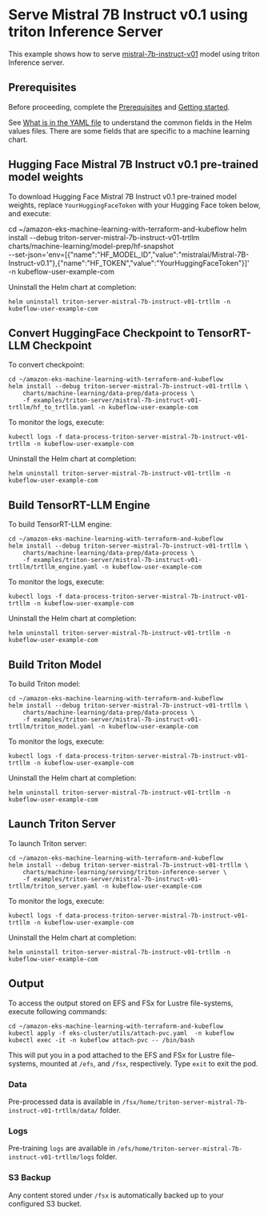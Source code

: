 # Serve Mistral 7B Instruct v0.1 using triton Inference Server

This example shows how to serve [mistral-7b-instruct-v01](https://huggingface.co/meta-llama/Llama-2-7b-hf) model using triton Inference server.  

## Prerequisites

Before proceeding, complete the [Prerequisites](../../../README.md#prerequisites) and [Getting started](../../../README.md#getting-started). 

See [What is in the YAML file](../../../README.md#what-is-in-the-yaml-file) to understand the common fields in the Helm values files. There are some fields that are specific to a machine learning chart.


## Hugging Face Mistral 7B Instruct v0.1 pre-trained model weights

To download Hugging Face Mistral 7B Instruct v0.1 pre-trained model weights, replace `YourHuggingFaceToken` with your Hugging Face token below, and execute:

cd ~/amazon-eks-machine-learning-with-terraform-and-kubeflow
helm install --debug triton-server-mistral-7b-instruct-v01-trtllm     \
    charts/machine-learning/model-prep/hf-snapshot    \
    --set-json='env=[{"name":"HF_MODEL_ID","value":"mistralai/Mistral-7B-Instruct-v0.1"},{"name":"HF_TOKEN","value":"YourHuggingFaceToken"}]' \
    -n kubeflow-user-example-com

Uninstall the Helm chart at completion:

    helm uninstall triton-server-mistral-7b-instruct-v01-trtllm -n kubeflow-user-example-com

## Convert HuggingFace Checkpoint to TensorRT-LLM Checkpoint

To convert checkpoint:

    cd ~/amazon-eks-machine-learning-with-terraform-and-kubeflow
    helm install --debug triton-server-mistral-7b-instruct-v01-trtllm \
        charts/machine-learning/data-prep/data-process \
        -f examples/triton-server/mistral-7b-instruct-v01-trtllm/hf_to_trtllm.yaml -n kubeflow-user-example-com

To monitor the logs, execute:

    kubectl logs -f data-process-triton-server-mistral-7b-instruct-v01-trtllm -n kubeflow-user-example-com

Uninstall the Helm chart at completion:

    helm uninstall triton-server-mistral-7b-instruct-v01-trtllm -n kubeflow-user-example-com

## Build TensorRT-LLM Engine

To build TensorRT-LLM engine:

    cd ~/amazon-eks-machine-learning-with-terraform-and-kubeflow
    helm install --debug triton-server-mistral-7b-instruct-v01-trtllm \
        charts/machine-learning/data-prep/data-process \
        -f examples/triton-server/mistral-7b-instruct-v01-trtllm/trtllm_engine.yaml -n kubeflow-user-example-com

To monitor the logs, execute:

    kubectl logs -f data-process-triton-server-mistral-7b-instruct-v01-trtllm -n kubeflow-user-example-com

Uninstall the Helm chart at completion:

    helm uninstall triton-server-mistral-7b-instruct-v01-trtllm -n kubeflow-user-example-com

## Build Triton Model

To build Triton model:

    cd ~/amazon-eks-machine-learning-with-terraform-and-kubeflow
    helm install --debug triton-server-mistral-7b-instruct-v01-trtllm \
        charts/machine-learning/data-prep/data-process \
        -f examples/triton-server/mistral-7b-instruct-v01-trtllm/triton_model.yaml -n kubeflow-user-example-com

To monitor the logs, execute:

    kubectl logs -f data-process-triton-server-mistral-7b-instruct-v01-trtllm -n kubeflow-user-example-com

Uninstall the Helm chart at completion:

    helm uninstall triton-server-mistral-7b-instruct-v01-trtllm -n kubeflow-user-example-com


## Launch Triton Server

To launch Triton server:

    cd ~/amazon-eks-machine-learning-with-terraform-and-kubeflow
    helm install --debug triton-server-mistral-7b-instruct-v01-trtllm \
        charts/machine-learning/serving/triton-inference-server \
        -f examples/triton-server/mistral-7b-instruct-v01-trtllm/triton_server.yaml -n kubeflow-user-example-com

To monitor the logs, execute:

    kubectl logs -f data-process-triton-server-mistral-7b-instruct-v01-trtllm -n kubeflow-user-example-com

Uninstall the Helm chart at completion:

    helm uninstall triton-server-mistral-7b-instruct-v01-trtllm -n kubeflow-user-example-com

## Output

To access the output stored on EFS and FSx for Lustre file-systems, execute following commands:

    cd ~/amazon-eks-machine-learning-with-terraform-and-kubeflow
    kubectl apply -f eks-cluster/utils/attach-pvc.yaml  -n kubeflow
    kubectl exec -it -n kubeflow attach-pvc -- /bin/bash


This will put you in a pod attached to the  EFS and FSx for Lustre file-systems, mounted at `/efs`, and `/fsx`, respectively. Type `exit` to exit the pod.

### Data

Pre-processed data is available in `/fsx/home/triton-server-mistral-7b-instruct-v01-trtllm/data/` folder.

### Logs

Pre-training `logs` are available in `/efs/home/triton-server-mistral-7b-instruct-v01-trtllm/logs` folder. 

### S3 Backup

Any content stored under `/fsx` is automatically backed up to your configured S3 bucket.